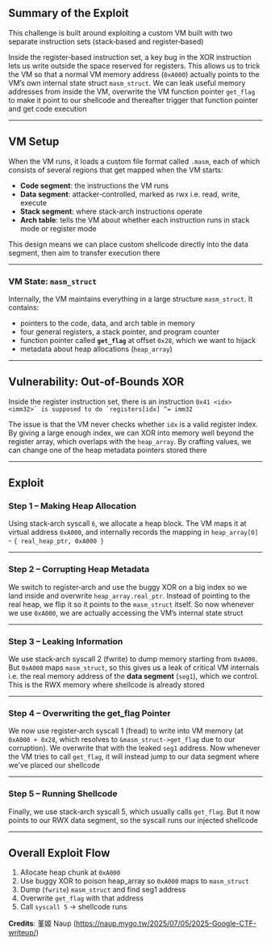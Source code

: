 ## Summary of the Exploit

This challenge is built around exploiting a custom VM built with two separate instruction sets (stack‑based and register‑based)

Inside the register‑based instruction set, a key bug in the XOR instruction lets us write outside the space reserved for registers. This allows us to trick the VM so that a normal VM memory address (`0xA000`) actually points to the VM’s own internal state struct `masm_struct`. We can leak useful memory addresses from inside the VM, overwrite the VM function pointer `get_flag` to make it point to our shellcode and thereafter trigger that function pointer and get code execution

---

## VM Setup

When the VM runs, it loads a custom file format called `.masm`, each of which consists of several regions that get mapped when the VM starts:
- **Code segment**: the instructions the VM runs
- **Data segment**: attacker‑controlled, marked as rwx i.e. read, write, execute
- **Stack segment**: where stack‑arch instructions operate
- **Arch table**: tells the VM about whether each instruction runs in stack mode or register mode

This design means we can place custom shellcode directly into the data segment, then aim to transfer execution there

---

### VM State: `masm_struct`
Internally, the VM maintains everything in a large structure `masm_struct`. It contains:
- pointers to the code, data, and arch table in memory
- four general registers, a stack pointer, and program counter
- function pointer called **`get_flag`** at offset `0x28`, which we want to hijack
- metadata about heap allocations (`heap_array`)

---

## Vulnerability: Out‑of‑Bounds XOR

Inside the register instruction set, there is an instruction 
```0x41 <idx> <imm32>` is supposed to do `registers[idx] ^= imm32```

The issue is that the VM never checks whether  `idx`  is a valid register index. By giving a large enough index, we can XOR into memory well beyond the register array, which overlaps with the  `heap_array`. By crafting values, we can change one of the heap metadata pointers stored there

---

## Exploit

### Step 1 – Making Heap Allocation
Using stack‑arch syscall `6`, we allocate a heap block. The VM maps it at virtual address `0xA000`, and internally records the mapping in `heap_array[0]` - `{ real_heap_ptr, 0xA000 }`

---

### Step 2 – Corrupting Heap Metadata
We switch to register‑arch and use the buggy XOR on a big index so we land inside and overwrite `heap_array.real_ptr`. Instead of pointing to the real heap, we flip it so it points to the `masm_struct` itself. So now whenever we use `0xA000`, we are actually accessing the VM’s internal state struct

---

### Step 3 – Leaking Information
We use stack‑arch syscall 2 (fwrite) to dump memory starting from `0xA000`. But `0xA000` maps `masm_struct`, so this gives us a leak of critical VM internals i.e. the real memory address of the **data segment** (`seg1`), which we control. This is the RWX memory where shellcode is already stored

---

### Step 4 – Overwriting the get_flag Pointer
We now use register‑arch syscall 1 (fread) to write into VM memory (at `0xA000 + 0x28`, which resolves to `&masm_struct->get_flag` due to our corruption). We overwrite that with the leaked `seg1` address. Now whenever the VM tries to call `get_flag`, it will instead jump to our data segment where we've placed our shellcode

---

### Step 5 – Running Shellcode
Finally, we use stack‑arch syscall 5, which usually calls `get_flag`. But it now points to our RWX data segment, so the syscall runs our injected shellcode

---

## Overall Exploit Flow
1. Allocate heap chunk at `0xA000`
2. Use buggy XOR to poison heap_array so `0xA000` maps to `masm_struct`
3. Dump (`fwrite`) `masm_struct` and find seg1 address
4. Overwrite `get_flag` with that address
5. Call `syscall 5` → shellcode runs

**Credits**: 堇姬 Naup (https://naup.mygo.tw/2025/07/05/2025-Google-CTF-writeup/)